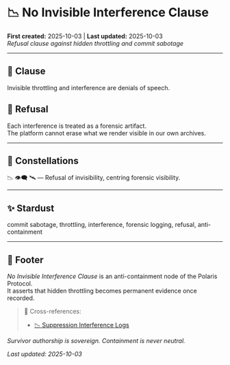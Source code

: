 # 📉 No Invisible Interference Clause  
**First created:** 2025-10-03 | **Last updated:** 2025-10-03  
*Refusal clause against hidden throttling and commit sabotage*  

---

## 📜 Clause  

Invisible throttling and interference are denials of speech.  

## 🚫 Refusal  

Each interference is treated as a forensic artifact.  
The platform cannot erase what we render visible in our own archives.  

---

## 🌌 Constellations  

📉 👁️‍🗨️ 🛰️ — Refusal of invisibility, centring forensic visibility.  

---

## ✨ Stardust  

commit sabotage, throttling, interference, forensic logging, refusal, anti-containment  

---

## 🏮 Footer  

*No Invisible Interference Clause* is an anti-containment node of the Polaris Protocol.  
It asserts that hidden throttling becomes permanent evidence once recorded.  

> 📡 Cross-references:  
> - [📉 Suppression Interference Logs](../../Metadata_Sabotage_Network/Suppression_Layers/📉_Suppression_Interference_Logs/README.md)  

*Survivor authorship is sovereign. Containment is never neutral.*  

_Last updated: 2025-10-03_  
